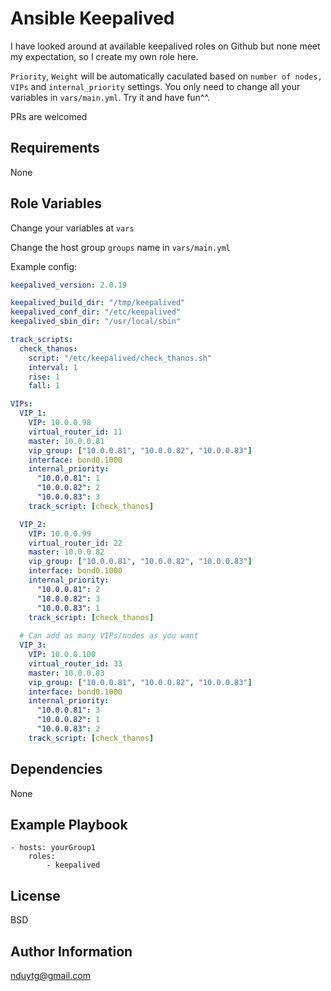 Ansible Keepalived
=========

I have looked around at available keepalived roles on Github but none meet my expectation, so I create my own role here. 

`Priority`, `Weight` will be automatically caculated based on `number of nodes, VIPs` and `internal_priority` settings. You only need to change all your variables in `vars/main.yml`. Try it and have fun^^.

PRs are welcomed

Requirements
------------

None

Role Variables
--------------

Change your variables at `vars`

Change the host group `groups` name in `vars/main.yml`

Example config:

```yaml
keepalived_version: 2.0.19

keepalived_build_dir: "/tmp/keepalived"
keepalived_conf_dir: "/etc/keepalived"
keepalived_sbin_dir: "/usr/local/sbin"

track_scripts:
  check_thanos:
    script: "/etc/keepalived/check_thanos.sh"
    interval: 1
    rise: 1
    fall: 1

VIPs:
  VIP_1:
    VIP: 10.0.0.98
    virtual_router_id: 11
    master: 10.0.0.81
    vip_group: ["10.0.0.81", "10.0.0.82", "10.0.0.83"]
    interface: bond0.1000
    internal_priority:
      "10.0.0.81": 1
      "10.0.0.82": 2
      "10.0.0.83": 3
    track_script: [check_thanos]

  VIP_2:
    VIP: 10.0.0.99
    virtual_router_id: 22
    master: 10.0.0.82
    vip_group: ["10.0.0.81", "10.0.0.82", "10.0.0.83"]
    interface: bond0.1000
    internal_priority:
      "10.0.0.81": 2
      "10.0.0.82": 3
      "10.0.0.83": 1
    track_script: [check_thanos]
  
  # Can add as many VIPs/nodes as you want
  VIP_3:
    VIP: 10.0.0.100
    virtual_router_id: 33
    master: 10.0.0.83
    vip_group: ["10.0.0.81", "10.0.0.82", "10.0.0.83"]
    interface: bond0.1000
    internal_priority:
      "10.0.0.81": 3
      "10.0.0.82": 1
      "10.0.0.83": 2
    track_script: [check_thanos]
```

Dependencies
------------

None

Example Playbook
----------------

    - hosts: yourGroup1
        roles:
            - keepalived

License
-------

BSD

Author Information
------------------

nduytg@gmail.com
